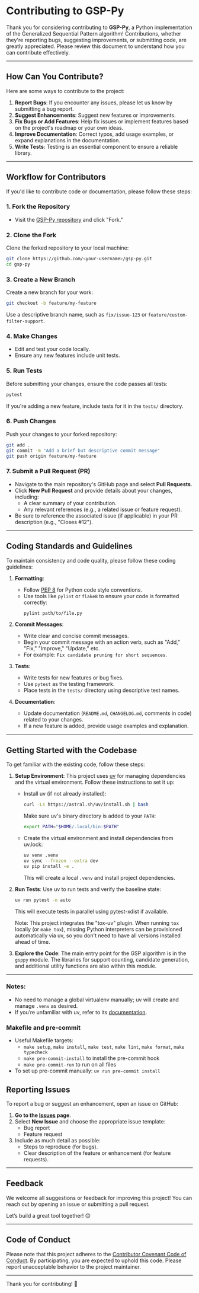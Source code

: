 # Contributing to GSP-Py

Thank you for considering contributing to **GSP-Py**, a Python implementation of the Generalized Sequential Pattern algorithm! Contributions, whether they're reporting bugs, suggesting improvements, or submitting code, are greatly appreciated. Please review this document to understand how you can contribute effectively.

---

## How Can You Contribute?

Here are some ways to contribute to the project:
1. **Report Bugs**: If you encounter any issues, please let us know by submitting a bug report.
2. **Suggest Enhancements**: Suggest new features or improvements.
3. **Fix Bugs or Add Features**: Help fix issues or implement features based on the project's roadmap or your own ideas.
4. **Improve Documentation**: Correct typos, add usage examples, or expand explanations in the documentation.
5. **Write Tests**: Testing is an essential component to ensure a reliable library.

---

## Workflow for Contributors

If you'd like to contribute code or documentation, please follow these steps:

### **1. Fork the Repository**
- Visit the [GSP-Py repository](https://github.com/jacksonpradolima/gsp-py) and click "Fork."

### **2. Clone the Fork**
Clone the forked repository to your local machine:
```bash
git clone https://github.com/<your-username>/gsp-py.git
cd gsp-py
```

### **3. Create a New Branch**
Create a new branch for your work:
```bash
git checkout -b feature/my-feature
```
Use a descriptive branch name, such as `fix/issue-123` or `feature/custom-filter-support`.

### **4. Make Changes**
- Edit and test your code locally.
- Ensure any new features include unit tests.

### **5. Run Tests**
Before submitting your changes, ensure the code passes all tests:
```bash
pytest
```

If you're adding a new feature, include tests for it in the `tests/` directory.

### **6. Push Changes**
Push your changes to your forked repository:
```bash
git add .
git commit -m "Add a brief but descriptive commit message"
git push origin feature/my-feature
```

### **7. Submit a Pull Request (PR)**
- Navigate to the main repository's GitHub page and select **Pull Requests**.
- Click **New Pull Request** and provide details about your changes, including:
  - A clear summary of your contribution.
  - Any relevant references (e.g., a related issue or feature request).
- Be sure to reference the associated issue (if applicable) in your PR description (e.g., "Closes #12").

---

## Coding Standards and Guidelines

To maintain consistency and code quality, please follow these coding guidelines:

1. **Formatting**:
   - Follow [PEP 8](https://peps.python.org/pep-0008/) for Python code style conventions.
   - Use tools like `pylint` or `flake8` to ensure your code is formatted correctly:
     ```bash
     pylint path/to/file.py
     ```

2. **Commit Messages**:
   - Write clear and concise commit messages.
   - Begin your commit message with an action verb, such as "Add," "Fix," "Improve," "Update," etc.
   - For example: `Fix candidate pruning for short sequences`.

3. **Tests**:
   - Write tests for new features or bug fixes.
   - Use `pytest` as the testing framework.
   - Place tests in the `tests/` directory using descriptive test names.

4. **Documentation**:
   - Update documentation (`README.md`, `CHANGELOG.md`, comments in code) related to your changes.
   - If a new feature is added, provide usage examples and explanation.

---

## Getting Started with the Codebase

To get familiar with the existing code, follow these steps:

1. **Setup Environment**:
    This project uses [uv](https://github.com/astral-sh/uv) for managing dependencies and the virtual environment. Follow these instructions to set it up:

    - Install uv (if not already installed):
       ```bash
       curl -Ls https://astral.sh/uv/install.sh | bash
       ```

       Make sure uv's binary directory is added to your `PATH`:
       ```bash
       export PATH="$HOME/.local/bin:$PATH"
       ```

    - Create the virtual environment and install dependencies from uv.lock:
       ```bash
       uv venv .venv
       uv sync --frozen --extra dev
       uv pip install -e .
       ```

       This will create a local `.venv` and install project dependencies.

2. **Run Tests**:
   Use uv to run tests and verify the baseline state:
   ```bash
   uv run pytest -n auto
   ```

   This will execute tests in parallel using pytest-xdist if available.

   Note: This project integrates the "tox-uv" plugin. When running `tox` locally (or `make tox`), missing Python interpreters can be provisioned automatically via uv, so you don't need to have all versions installed ahead of time.

3. **Explore the Code**:
   The main entry point for the GSP algorithm is in the `gsppy` module. The libraries for support counting, candidate generation, and additional utility functions are also within this module.

---

### Notes:
- No need to manage a global virtualenv manually; uv will create and manage `.venv` as desired.
- If you’re unfamiliar with uv, refer to its [documentation](https://github.com/astral-sh/uv).

### Makefile and pre-commit
- Useful Makefile targets:
   - `make setup`, `make install`, `make test`, `make lint`, `make format`, `make typecheck`
   - `make pre-commit-install` to install the pre-commit hook
   - `make pre-commit-run` to run on all files
- To set up pre-commit manually: `uv run pre-commit install`

## Reporting Issues

To report a bug or suggest an enhancement, open an issue on GitHub:

1. **Go to the [Issues](https://github.com/jacksonpradolima/gsp-py/issues) page**.
2. Select **New Issue** and choose the appropriate issue template:
   - Bug report
   - Feature request
3. Include as much detail as possible:
   - Steps to reproduce (for bugs).
   - Clear description of the feature or enhancement (for feature requests).

---

## Feedback

We welcome all suggestions or feedback for improving this project! You can reach out by opening an issue or submitting a pull request.

Let’s build a great tool together! 😊

---

## Code of Conduct

Please note that this project adheres to the [Contributor Covenant Code of Conduct](https://www.contributor-covenant.org/version/2/1/code_of_conduct/). By participating, you are expected to uphold this code. Please report unacceptable behavior to the project maintainer.

---

Thank you for contributing! 🙌

